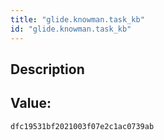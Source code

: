 ```yaml
---
title: "glide.knowman.task_kb"
id: "glide.knowman.task_kb"
---
```

## Description



## Value: 
```
dfc19531bf2021003f07e2c1ac0739ab
```